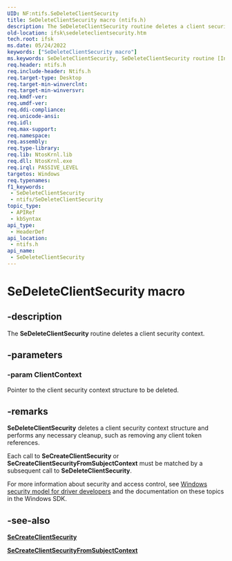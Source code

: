 ```yaml
---
UID: NF:ntifs.SeDeleteClientSecurity
title: SeDeleteClientSecurity macro (ntifs.h)
description: The SeDeleteClientSecurity routine deletes a client security context.
old-location: ifsk\sedeleteclientsecurity.htm
tech.root: ifsk
ms.date: 05/24/2022
keywords: ["SeDeleteClientSecurity macro"]
ms.keywords: SeDeleteClientSecurity, SeDeleteClientSecurity routine [Installable File System Drivers], ifsk.sedeleteclientsecurity, ntifs/SeDeleteClientSecurity, seref_bab4478e-d302-478b-8819-79c9b2f79aa7.xml
req.header: ntifs.h
req.include-header: Ntifs.h
req.target-type: Desktop
req.target-min-winverclnt: 
req.target-min-winversvr: 
req.kmdf-ver: 
req.umdf-ver: 
req.ddi-compliance: 
req.unicode-ansi: 
req.idl: 
req.max-support: 
req.namespace: 
req.assembly: 
req.type-library: 
req.lib: NtosKrnl.lib
req.dll: NtosKrnl.exe
req.irql: PASSIVE_LEVEL
targetos: Windows
req.typenames: 
f1_keywords:
 - SeDeleteClientSecurity
 - ntifs/SeDeleteClientSecurity
topic_type:
 - APIRef
 - kbSyntax
api_type:
 - HeaderDef
api_location:
 - ntifs.h
api_name:
 - SeDeleteClientSecurity
---
```


# SeDeleteClientSecurity macro

## -description

The **SeDeleteClientSecurity** routine deletes a client security context.

## -parameters

### -param ClientContext

Pointer to the client security context structure to be deleted.

## -remarks

**SeDeleteClientSecurity** deletes a client security context structure and performs any necessary cleanup, such as removing any client token references.

Each call to **SeCreateClientSecurity** or **SeCreateClientSecurityFromSubjectContext** must be matched by a subsequent call to **SeDeleteClientSecurity**.

For more information about security and access control, see [Windows security model for driver developers](/windows-hardware/drivers/driversecurity/windows-security-model) and the documentation on these topics in the Windows SDK.

## -see-also

[**SeCreateClientSecurity**](nf-ntifs-secreateclientsecurity.md)

[**SeCreateClientSecurityFromSubjectContext**](nf-ntifs-secreateclientsecurityfromsubjectcontext.md)

